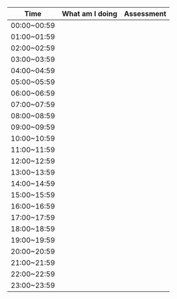 
| Time        | What am I doing | Assessment |
| ----------- | --------------- | ---------- |
| 00:00~00:59 |                 |            |
| 01:00~01:59 |                 |            |
| 02:00~02:59 |                 |            |
| 03:00~03:59 |                 |            |
| 04:00~04:59 |                 |            |
| 05:00~05:59 |                 |            |
| 06:00~06:59 |                 |            |
| 07:00~07:59 |                 |            |
| 08:00~08:59 |                 |            |
| 09:00~09:59 |                 |            |
| 10:00~10:59 |                 |            |
| 11:00~11:59 |                 |            |
| 12:00~12:59 |                 |            |
| 13:00~13:59 |                 |            |
| 14:00~14:59 |                 |            |
| 15:00~15:59 |                 |            |
| 16:00~16:59 |                 |            |
| 17:00~17:59 |                 |            |
| 18:00~18:59 |                 |            |
| 19:00~19:59 |                 |            |
| 20:00~20:59 |                 |            |
| 21:00~21:59 |                 |            |
| 22:00~22:59 |                 |            |
| 23:00~23:59 |                 |            |
